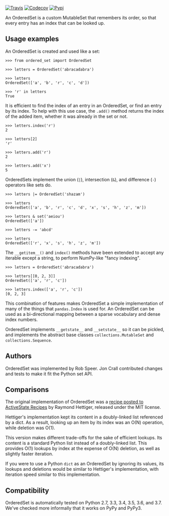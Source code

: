 [![Travis](https://img.shields.io/travis/LuminosoInsight/ordered-set/master.svg?label=Travis%20CI)](https://travis-ci.org/LuminosoInsight/ordered-set)
[![Codecov](https://codecov.io/github/LuminosoInsight/ordered-set/badge.svg?branch=master&service=github)](https://codecov.io/github/LuminosoInsight/ordered-set?branch=master)
[![Pypi](https://img.shields.io/pypi/v/ordered-set.svg)](https://pypi.python.org/pypi/ordered-set)

An OrderedSet is a custom MutableSet that remembers its order, so that every
entry has an index that can be looked up.

## Usage examples

An OrderedSet is created and used like a set:

    >>> from ordered_set import OrderedSet

    >>> letters = OrderedSet('abracadabra')

    >>> letters
    OrderedSet(['a', 'b', 'r', 'c', 'd'])

    >>> 'r' in letters
    True

It is efficient to find the index of an entry in an OrderedSet, or find an
entry by its index. To help with this use case, the `.add()` method returns
the index of the added item, whether it was already in the set or not.

    >>> letters.index('r')
    2

    >>> letters[2]
    'r'

    >>> letters.add('r')
    2

    >>> letters.add('x')
    5

OrderedSets implement the union (`|`), intersection (`&`), and difference (`-`)
operators like sets do.

    >>> letters |= OrderedSet('shazam')

    >>> letters
    OrderedSet(['a', 'b', 'r', 'c', 'd', 'x', 's', 'h', 'z', 'm'])

    >>> letters & set('aeiou')
    OrderedSet(['a'])

    >>> letters -= 'abcd'

    >>> letters
    OrderedSet(['r', 'x', 's', 'h', 'z', 'm'])

The `__getitem__()` and `index()` methods have been extended to accept any
iterable except a string, to perform NumPy-like "fancy indexing".

    >>> letters = OrderedSet('abracadabra')

    >>> letters[[0, 2, 3]]
    OrderedSet(['a', 'r', 'c'])

    >>> letters.index(['a', 'r', 'c'])
    [0, 2, 3]

This combination of features makes OrderedSet a simple implementation of many
of the things that `pandas.Index` is used for. An OrderedSet can be used as a
bi-directional mapping between a sparse vocabulary and dense index numbers.

OrderedSet implements `__getstate__` and `__setstate__` so it can be pickled,
and implements the abstract base classes `collections.MutableSet` and
`collections.Sequence`.


## Authors

OrderedSet was implemented by Rob Speer. Jon Crall contributed changes and
tests to make it fit the Python set API.


## Comparisons

The original implementation of OrderedSet was a [recipe posted to ActiveState
Recipes][recipe] by Raymond Hettiger, released under the MIT license.

[recipe]: http://code.activestate.com/recipes/576694-orderedset/

Hettiger's implementation kept its content in a doubly-linked list referenced by a
dict. As a result, looking up an item by its index was an O(N) operation, while
deletion was O(1).

This version makes different trade-offs for the sake of efficient lookups. Its
content is a standard Python list instead of a doubly-linked list. This
provides O(1) lookups by index at the expense of O(N) deletion, as well as
slightly faster iteration.

If you were to use a Python `dict` as an OrderedSet by ignoring its values, its
lookups and deletions would be similar to Hettiger's implementation, with
iteration speed similar to this implementation.


## Compatibility

OrderedSet is automatically tested on Python 2.7, 3.3, 3.4, 3.5, 3.6, and 3.7.
We've checked more informally that it works on PyPy and PyPy3.
